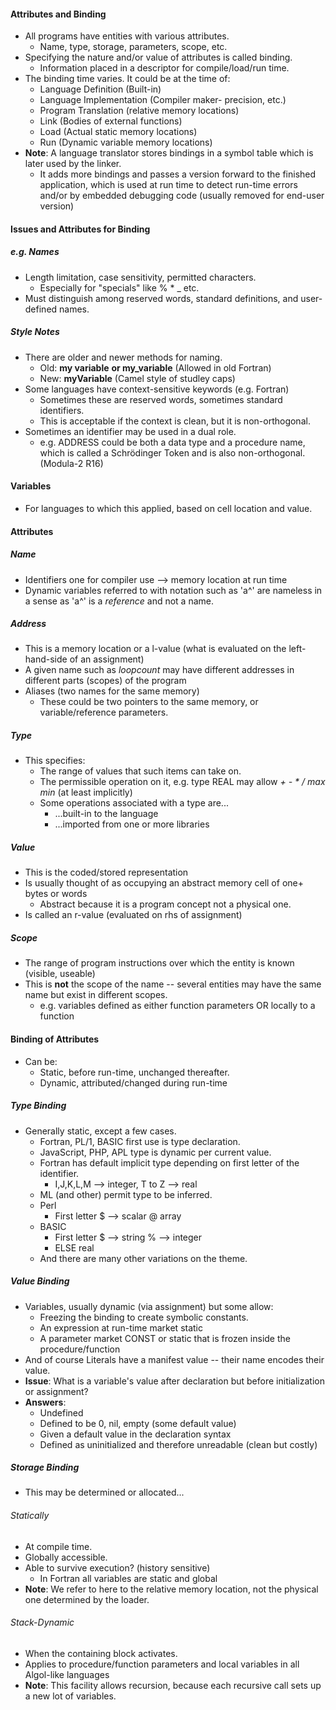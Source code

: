 #### Attributes and Binding
- All programs have entities with various attributes.
	- Name, type, storage, parameters, scope, etc.
- Specifying the nature and/or value of attributes is called binding.
	- Information placed in a descriptor for compile/load/run time.
- The binding time varies. It could be at the time of:
	- Language Definition (Built-in)
	- Language Implementation (Compiler maker- precision, etc.)
	- Program Translation (relative memory locations)
	- Link (Bodies of external functions)
	- Load (Actual static memory locations)
	- Run (Dynamic variable memory locations)
- **Note**: A language translator stores bindings in a symbol table which is later used by the linker.
	- It adds more bindings and passes a version forward to the finished application, which is used at run time to detect run-time errors and/or by embedded debugging code (usually removed for end-user version)
#### Issues and Attributes for Binding
##### e.g. Names
- Length limitation, case sensitivity, permitted characters.
	- Especially for "specials" like % * _ etc.
- Must distinguish among reserved words, standard definitions, and user-defined names.
##### Style Notes
- There are older and newer methods for naming.
	- Old: **my variable** **or my_variable** (Allowed in old Fortran)
	- New: **myVariable** (Camel style of studley caps)
- Some languages have context-sensitive keywords (e.g. Fortran)
	- Sometimes these are reserved words, sometimes standard identifiers.
	- This is acceptable if the context is clean, but it is non-orthogonal.
- Sometimes an identifier may be used in a dual role.
	- e.g. ADDRESS could be both a data type and a procedure name, which is called a Schrödinger Token and is also non-orthogonal. (Modula-2 R16)
#### Variables
- For languages to which this applied, based on cell location and value.
#### Attributes
##### Name
- Identifiers one for compiler use --> memory location at run time
- Dynamic variables referred to with notation such as 'a^' are nameless in a sense as 'a^' is a *reference* and not a name.
##### Address
- This is a memory location or a l-value (what is evaluated on the left-hand-side of an assignment)
- A given name such as *loopcount* may have different addresses in different parts (scopes) of the program
- Aliases (two names for the same memory)
	- These could be two pointers to the same memory, or variable/reference parameters.
##### Type
- This specifies:
	- The range of values that such items can take on.
	- The permissible operation on it, e.g. type REAL may allow *+ - * / max min* (at least implicitly)
	- Some operations associated with a type are...
		- ...built-in to the language
		- ...imported from one or more libraries
##### Value
- This is the coded/stored representation
- Is usually thought of as occupying an abstract memory cell of one+ bytes or words
	- Abstract because it is a program concept not a physical one.
- Is called an r-value (evaluated on rhs of assignment)
##### Scope
- The range of program instructions over which the entity is known (visible, useable)
- This is **not** the scope of the name --  several  entities may have the same name but exist in different scopes.
	- e.g. variables defined as either function parameters OR locally to a function
#### Binding of Attributes
- Can be:
	- Static, before run-time, unchanged thereafter.
	- Dynamic, attributed/changed during run-time
##### Type Binding
- Generally static, except a few cases.
	- Fortran, PL/1, BASIC first use is type declaration.
	- JavaScript, PHP, APL type is dynamic per current value.
	- Fortran has default implicit type depending on first letter of the identifier.
		- I,J,K,L,M --> integer, T to Z --> real
	- ML (and other) permit type to be inferred.
	- Perl
		- First letter $ --> scalar @ array
	- BASIC
		- First letter $ --> string
				   % --> integer
		- ELSE real
	- And there are many other variations on the theme.
##### Value Binding
- Variables, usually dynamic (via assignment) but some allow:
	- Freezing the binding to create symbolic constants.
	- An expression at run-time market static
	- A parameter market CONST or static that is frozen inside the procedure/function
- And of course Literals have a manifest value --  their name encodes their value.
- **Issue**: What is a variable's value after declaration but before initialization or assignment?
- **Answers**:
	- Undefined
	- Defined to be 0, nil, empty (some default value)
	- Given a default value in the declaration syntax
	- Defined as uninitialized and therefore unreadable (clean but costly)
##### Storage Binding
- This may be determined or allocated...
###### Statically
- At compile time.
- Globally accessible.
- Able to survive execution? (history sensitive)
	- In Fortran all variables are static and global
- **Note**: We refer to here to the relative memory location, not the physical one determined by the loader.
###### Stack-Dynamic
- When the containing block activates.
- Applies to procedure/function parameters and local variables in all Algol-like languages
- **Note**: This facility allows recursion, because each recursive call sets up a new lot of variables.